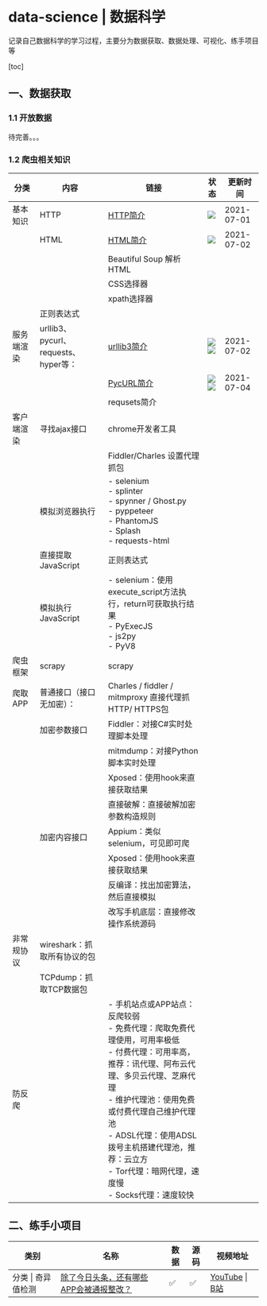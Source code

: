 # data-science | 数据科学

记录自己数据科学的学习过程，主要分为数据获取、数据处理、可视化、练手项目等

[toc]

## 一、数据获取

### 1.1 开放数据 

待完善。。。

### 1.2 爬虫相关知识

| 分类       | 内容                                 | 链接                                                         | 状态                                                         | 更新时间   |
| ---------- | ------------------------------------ | ------------------------------------------------------------ | ------------------------------------------------------------ | ---------- |
| 基本知识   | HTTP                                 | [HTTP简介](./contents/0.basic/HTTP简介.md)                   | ![](https://img.shields.io/badge/%E6%96%87%E7%A8%BF-%E5%B7%B2%E5%AE%8C%E6%88%90-success) | 2021-07-01 |
|            | HTML                                 | [HTML简介](./contents/0.basic/HTML简介.md)                   | ![](https://img.shields.io/badge/%E6%96%87%E7%A8%BF-%E5%B7%B2%E5%AE%8C%E6%88%90-success) | 2021-07-02 |
|            |                                      | Beautiful Soup 解析HTML                                      |                                                              |            |
|            |                                      | CSS选择器                                                    |                                                              |            |
|            |                                      | xpath选择器                                                  |                                                              |            |
|            | 正则表达式                           |                                                              |                                                              |            |
| 服务端渲染 | urllib3、pycurl、requests、hyper等： | [urllib3简介](./contents/1.server_rendered/0.urllib3简介.md) | ![](https://img.shields.io/badge/%E6%96%87%E7%A8%BF-%E5%B7%B2%E5%AE%8C%E6%88%90-success) ![](https://img.shields.io/badge/%E4%BB%A3%E7%A0%81-%E5%B7%B2%E9%AA%8C%E8%AF%81-success) | 2021-07-02 |
|            |                                      | [PycURL简介](./contents/1.server_rendered/1.PycURL简介.md)   | ![](https://img.shields.io/badge/%E6%96%87%E7%A8%BF-%E5%B7%B2%E5%AE%8C%E6%88%90-success)![](https://img.shields.io/badge/%E4%BB%A3%E7%A0%81-%E5%B7%B2%E9%AA%8C%E8%AF%81-success) | 2021-07-04 |
|            |                                      | requsets简介                                                 |                                                              |            |
| 客户端渲染 | 寻找ajax接口                         | chrome开发者工具                                             |                                                              |            |
|            |                                      | Fiddler/Charles 设置代理抓包                                 |                                                              |            |
|            | 模拟浏览器执行                       | - selenium<br/>- splinter<br/>- spynner / Ghost.py<br/>- pyppeteer<br/>- PhantomJS<br/>- Splash<br/>- requests-html |                                                              |            |
|            | 直接提取JavaScript                   | 正则表达式                                                   |                                                              |            |
|            | 模拟执行JavaScript                   | - selenium：使用execute_script方法执行，return可获取执行结果<br/>- PyExecJS<br/>- js2py<br/>- PyV8 |                                                              |            |
| 爬虫框架   | scrapy                               | scrapy                                                       |                                                              |            |
| 爬取APP    | 普通接口（接口无加密）：             | Charles / fiddler / mitmproxy 直接代理抓HTTP/ HTTPS包        |                                                              |            |
|            | 加密参数接口                         | Fiddler：对接C#实时处理脚本处理                              |                                                              |            |
|            |                                      | mitmdump：对接Python脚本实时处理                             |                                                              |            |
|            |                                      | Xposed：使用hook来直接获取结果                               |                                                              |            |
|            |                                      | 直接破解：直接破解加密参数构造规则                           |                                                              |            |
|            | 加密内容接口                         | Appium：类似selenium，可见即可爬                             |                                                              |            |
|            |                                      | Xposed：使用hook来直接获取结果                               |                                                              |            |
|            |                                      | 反编译：找出加密算法，然后直接模拟                           |                                                              |            |
|            |                                      | 改写手机底层：直接修改操作系统源码                           |                                                              |            |
| 非常规协议 | wireshark：抓取所有协议的包          |                                                              |                                                              |            |
|            | TCPdump：抓取TCP数据包               |                                                              |                                                              |            |
| 防反爬     |                                      | - 手机站点或APP站点：反爬较弱<br/>  - 免费代理：爬取免费代理使用，可用率极低<br/>  - 付费代理：可用率高，推荐：讯代理、阿布云代理、多贝云代理、芝麻代理<br/>  - 维护代理池：使用免费或付费代理自己维护代理池<br/>  - ADSL代理：使用ADSL拨号主机搭建代理池，推荐：云立方<br/>  - Tor代理：暗网代理，速度慢<br/>  - Socks代理：速度较快 |                                                              |            |



## 二、练手小项目

| 类别               | 名称                                                         | 数据 | 源码 | 视频地址                                                     |
| ------------------ | ------------------------------------------------------------ | ---- | ---- | ------------------------------------------------------------ |
| 分类 \| 奇异值检测 | [除了今日头条，还有哪些APP会被通报整改？](./projects/android_malware_analysis) | ✅    | ✅    | [YouTube](https://www.youtube.com/watch?v=lqpObIe-sM8&t=9s) \| [B站](https://www.bilibili.com/video/BV1Wq4y1s7XU) |

